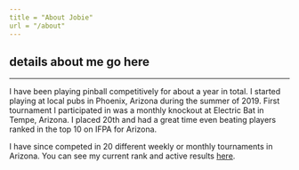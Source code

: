 ```yaml
---
title = "About Jobie"
url = "/about"
---
```


## details about me go here

---
<p>I have been playing pinball competitively for about a year in total. I started playing at local pubs in Phoenix, Arizona during the summer of 2019. First tournament I participated in was a monthly knockout at Electric Bat in Tempe, Arizona. I placed 20th and had a great time even beating players ranked in the top 10 on IFPA for Arizona.</p>
<p>I have since competed in 20 different weekly or monthly tournaments in Arizona. You can see my current rank and active results <a href="https://www.ifpapinball.com/player.php?p=78686#active">here</a>.</p>
